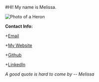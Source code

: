 #HI! My name is Melissa. 

![Photo of a Heron](https://en.wikipedia.org/wiki/Grey_heron#/media/File:Graureiher_Grey_Heron.jpg)


**Contact Info:**

+[Email](melissapabst@gmail.com)

+[My Website](codehunger.net)

+[Github](https://github.com/MelissaPabst)

+[LinkedIn](https://www.linkedin.com/in/melissapabst/)

*A good quote is hard to come by -- Melissa*